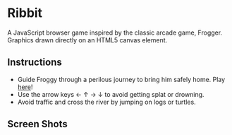 # Ribbit

A JavaScript browser game inspired by the classic arcade game, Frogger. Graphics drawn directly on an HTML5 canvas element.

## Instructions

* Guide Froggy through a perilous journey to bring him safely
home. Play [here][game-link]!
* Use the arrow keys ← ↑ → ↓ to avoid getting splat or drowning.
* Avoid traffic and cross the river by jumping on logs or turtles.

[game-link]: jademcpherson.com/ribbit

## Screen Shots
